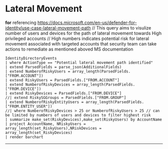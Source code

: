 
# Lateral Movement

**for** referencing https://docs.microsoft.com/en-us/defender-for-identity/use-case-lateral-movement-path
// This query aims to visulize number of users and devices for the path of lateral movement towards High privileged accounts
// High numbers indicates potential risk for lateral movement associated with targeted accounts that security team can take actions to remediate as mentioned aboved MS documentation

```Kusto
IdentityDirectoryEvents 
| where ActionType == "Potential lateral movement path identified"
| extend ParsedFields = parse_json(AdditionalFields)
| extend NumberofRiskyUsers = array_length(ParsedFields.["FROM.ACCOUNT"])
| extend RiskyUsers = ParsedFields.["FROM.ACCOUNT"]
| extend NumberofRiskyDevices = array_length(ParsedFields.["FROM.DEVICE"])
| extend RiskyDevices = ParsedFields.["FROM.DEVICE"]
//| extend RiskySGGroups = ParsedFields.["FROM.GROUP"]
| extend NumberofRiskyEntityUsers = array_length(ParsedFields.["FROM.ENTITY_USER"])
//| where NumberofRiskyDevices > 25 or NumberofRiskyUsers > 25 // can be limited by numbers of users and devices to filter highest risk
| summarize make_set(RiskyDevices),make_set(RiskyUsers) by AccountName
| project AccountName, NRiskyUsers = array_length(set_RiskyUsers),NRiskDevices = array_length(set_RiskyDevices)
| render barchart 
```
***
